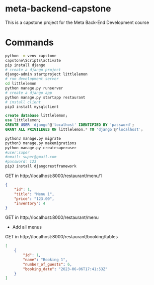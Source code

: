 # meta-backend-capstone
This is a capstone project for the Meta Back-End Development course

# Commands

``` bash
python -m venv capstone
capstone\Scripts\activate
pip install django
# create a django project
django-admin startproject littlelemon
# run development server
cd littlelemon
python manage.py runserver
# create a django app 
python manage.py startapp restaurant
# install client
pip3 install mysqlclient
```

```sql
create database littlelemon;
use littlelemon;
CREATE USER 'django'@'localhost' IDENTIFIED BY 'password';
GRANT ALL PRIVILEGES ON littlelemon.* TO 'django'@'localhost';
```

```bash
python3 manage.py migrate 
python3 manage.py makemigrations
python manage.py createsuperuser
#user:super
#email: super@gmail.com
#password: 123
pip3 install djangorestframework
```

GET in 
http://localhost:8000/restaurant/menu/1

```json
{
    "id": 1,
    "title": "Menu 1",
    "price": "123.00",
    "inventory": 4
}
```
GET in 
http://localhost:8000/restaurant/menu

- Add all menus

GET in 
http://localhost:8000/restaurant/booking/tables

```json
[
    {
        "id": 1,
        "name": "Booking 1",
        "number_of_guests": 6,
        "booking_date": "2023-06-06T17:41:53Z"
    }
]
```


